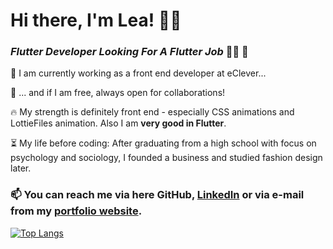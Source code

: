 # Hi there, I'm Lea! 👋👾
### *Flutter Developer Looking For A Flutter Job* 👩‍💻 🎉

🔭 I am currently working as a front end developer at eClever...

👯 ... and if I am free, always open for collaborations!

🔥 My strength is definitely front end - especially CSS animations and LottieFiles animation. Also I am **very good in Flutter**.

⏳ My life before coding: After graduating from a high school with focus on psychology and sociology, I founded a business and studied fashion design later.

### 📫 You can reach me via here GitHub, [LinkedIn](https://www.linkedin.com/in/lea-schumacher/) or via e-mail from my [portfolio website](https://crafted-codes.netlify.app/).

[![Top Langs](https://github-readme-stats.vercel.app/api/top-langs/?username=craftedcodes&layout=compact)](https://github.com/craftedcodes/github-readme-stats)

<!--
**craftedcodes/craftedcodes** is a ✨ _special_ ✨ repository because its `README.md` (this file) appears on your GitHub profile.

Here are some ideas to get you started:

- 🔭 I’m currently working on ...
- 🌱 I’m currently learning ...
- 👯 I’m looking to collaborate on ...
- 🤔 I’m looking for help with ...
- 💬 Ask me about ...
- 📫 How to reach me: ...
- 😄 Pronouns: ...
- ⚡ Fun fact: ...
-->
